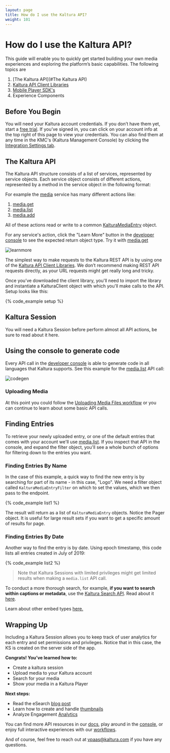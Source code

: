 ```yaml
---
layout: page
title: How do I use the Kaltura API? 
weight: 101
---
```



# How do I use the Kaltura API? 

This guide will enable you to quickly get started building your own media experiences and exploring the platform’s basic capabilities. The following topics are 

1. [The Kaltura API](#The Kaltura API) 
2. [Kaltura API Client Libraries](https://developer.kaltura.com/api-docs/Client_Libraries/)
3. [Mobile Player SDK's](https://developer.kaltura.com/player/)
4. Experience Components

## Before You Begin

You will need your Kaltura account credentials. If you don’t have them yet, start a [free trial](https://vpaas.kaltura.com/register).
If you’ve signed in, you can click on your account info at the top right of this page to view your credentials.
You can also find them at any time in the KMC's (Kaltura Management Console) by clicking the [Integration Settings tab](https://kmc.kaltura.com/index.php/kmcng/settings/integrationSettings).

## The Kaltura API

The Kaltura API structure consists of a list of services, represented by service objects. Each service object consists of different actions, represented by a method in the service object in the following format:

For example the [media](https://developer.kaltura.com/console/service/media) service has many different actions like:

1. [media.get](https://developer.kaltura.com/console/service/media/action/get)
2. [media.list](https://developer.kaltura.com/console/service/media/action/list)
3. [media.add](https://developer.kaltura.com/console/service/media/action/add)

All of these actions read or write to a common [KalturaMediaEntry](https://developer.kaltura.com/api-docs/General_Objects/Objects/KalturaMediaEntry) object.

For any service's action, click the "Learn More" button in the [developer console](https://developer.kaltura.com/console) to see the expected return object type. Try it with [media.get](https://developer.kaltura.com/console/service/media/action/get)

![learnmore](/assets/images/learnmore.png)

The simplest way to make requests to the Kaltura REST API is by using one of the [Kaltura API Client Libraries](https://developer.kaltura.com/api-docs/Client_Libraries/). We don’t recommend making REST API requests directly, as your URL requests might get really long and tricky. 

Once you’ve downloaded the client library, you'll need to import the library and instantiate a KalturaClient object with which you'll make calls to the API. 
Setup looks like this:

{% code_example setup %}

## Kaltura Session

You will need a Kaltura Session before perform almost all API actions, be sure to read about it here. 

## Using the console to generate code

Every API call in the [developer console](https://developer.kaltura.com/console) is able to generate code in all languages that Kaltura supports. See this example for the [media.list](https://developer.kaltura.com/console/service/media/action/list) API call:

![codegen](/assets/images/codegen.png)

### Uploading Media

At this point you could follow the [Uploading Media Files workflow](https://developer.kaltura.com/workflows/Ingest_and_Upload_Media/Uploading_Media_Files) or you can continue to learn about some basic API calls. 

## Finding Entries 

To retrieve your newly uploaded entry, or one of the default entries that comes with your account we'll use [media.list](https://developer.kaltura.com/console/service/media/action/list). If you inspect that API in the console, and expand the filter object, you'll see a whole bunch of options for filtering down to the entries you want. 

### Finding Entries By Name 

In the case of this example, a quick way to find the new entry is by searching for part of its name - in this case, "Logo". We need a filter object called `KalturaMediaEntryFilter` on which to set the values, which we then pass to the endpoint. 

{% code_example list1 %}
&nbsp;

The result will return as a list of  `KalturaMediaEntry` objects. Notice the Pager object. It is useful for large result sets if you want to get a specific amount of results for page. 

### Finding Entries By Date 

Another way to find the entry is by date. Using epoch timestamp, this code lists all entries created in July of 2019:

{% code_example list2 %}
&nbsp;

>Note that Kaltura Sessions with limited privileges might get limited results when making a `media.list` API call. 

To conduct a more thorough search, for example, **if you want to search within captions or metadata**, use the [Kaltura Search API](https://developer.kaltura.com/console/service/eSearch/action/searchEntry). Read about it [here](https://developer.kaltura.com/api-docs/Search--Discover-and-Personalize/esearch.html). 

Learn about other embed types [here.](https://developer.kaltura.com/player/web/embed-types-web/)



## Wrapping Up 

Including a Kaltura Session allows you to keep track of user analytics for each entry and set permissions and privileges. Notice that in this case, the KS is created on the server side of the app. 

**Congrats! You’ve learned how to:**
- Create a kaltura session 
- Upload media to your Kaltura account 
- Search for your media
- Show your media in a Kaltura Player 

**Next steps:** 
- Read the eSearch [blog post](https://corp.kaltura.com/blog/introducing-esearch-the-new-kaltura-search-api/)
- Learn how to create and handle [thumbnails](https://developer.kaltura.com/api-docs/Engage_and_Publish/kaltura-thumbnail-api.html/)
- Analyze Engagement [Analytics](https://developer.kaltura.com/api-docs/Video-Analytics-and-Insights/media-analytics.html)

You can find more API resources in our [docs](https://developer.kaltura.com/api-docs/), play around in the [console](https://developer.kaltura.com/console), or enjoy full interactive experiences with our [workflows](https://developer.kaltura.com/workflows). 

And of course, feel free to reach out at vpaas@kaltura.com if you have any questions.

